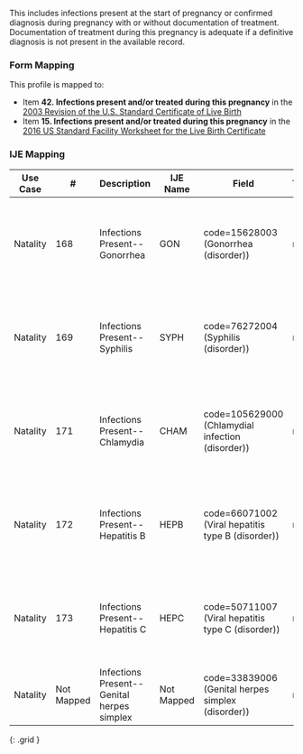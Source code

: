This includes infections present at the start of pregnancy or confirmed diagnosis during pregnancy with or without documentation of treatment. Documentation of treatment during this pregnancy is adequate if a definitive diagnosis is not present in the available record.

### Form Mapping
This profile is mapped to:
 * Item **42. Infections present and/or treated during this pregnancy** in the [2003 Revision of the U.S. Standard Certificate of Live Birth](https://www.cdc.gov/nchs/data/dvs/birth11-03final-ACC.pdf)
 * Item **15. Infections present and/or treated during this pregnancy** in the [2016 US Standard Facility Worksheet for the Live Birth Certificate](https://www.cdc.gov/nchs/data/dvs/facility-worksheet-2016-508.pdf)

### IJE Mapping

| **Use Case** |  **#**   |  **Description**  | **IJE Name**  |  **Field**  |  **Type**  | **Value Set**  |
| :---------: | --------------- | ------------ | ------------- | ---------- | ---------- | -------------- |
| Natality | 168 | Infections Present--Gonorrhea | GON | code=15628003 (Gonorrhea (disorder)) |na |NOTE: If code=260413007 (None), then the interpretation is that all individual infections are 'N'   <br />See [Note on missing data] |
| Natality | 169 | Infections Present--Syphilis | SYPH | code=76272004 (Syphilis (disorder)) |na |NOTE: If code=260413007 (None), then the interpretation is that all individual infections are 'N'   <br />See [Note on missing data] |
| Natality | 171 | Infections Present--Chlamydia | CHAM | code=105629000 (Chlamydial infection (disorder)) |na |NOTE: If code=260413007 (None), then the interpretation is that all individual infections are 'N'   <br />See [Note on missing data] |
| Natality | 172 | Infections Present--Hepatitis B | HEPB | code=66071002 (Viral hepatitis type B (disorder)) |na |NOTE: If code=260413007 (None), then the interpretation is that all individual infections are 'N'   <br />See [Note on missing data] |
| Natality | 173 | Infections Present--Hepatitis C | HEPC | code=50711007 (Viral hepatitis type C (disorder)) |na |NOTE: If code=260413007 (None), then the interpretation is that all individual infections are 'N'   <br />See [Note on missing data] |
| Natality | Not Mapped | Infections Present--Genital herpes simplex | Not Mapped | code=33839006 (Genital herpes simplex (disorder)) |na |Michigan state-specific requirement. |
{: .grid }
